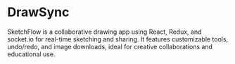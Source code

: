 # DrawSync
SketchFlow is a collaborative drawing app using React, Redux, and socket.io for real-time sketching and sharing. It features customizable tools, undo/redo, and image downloads, ideal for creative collaborations and educational use.

